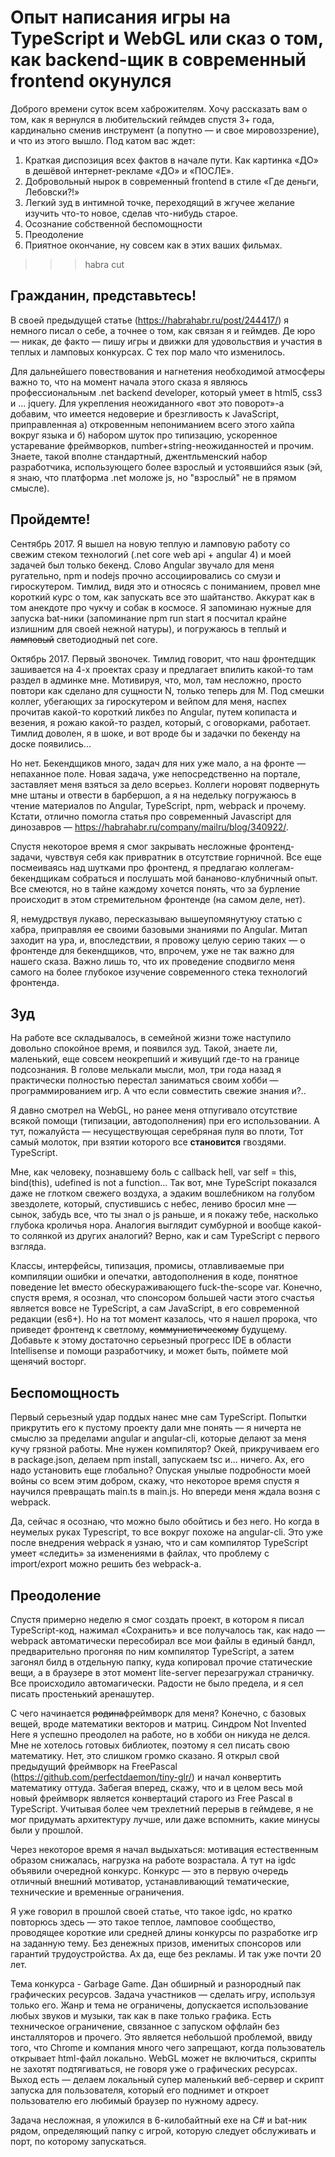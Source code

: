 # Опыт написания игры на TypeScript и WebGL или сказ о том, как backend-щик в современный frontend окунулся

Доброго времени суток всем хаброжителям. Хочу рассказать вам о том, как я вернулся в любительский геймдев спустя 3+ года, кардинально сменив инструмент (а попутно — и свое мировоззрение), и что из этого вышло. Под катом вас ждет:

1. Краткая диспозиция всех фактов в начале пути. Как картинка «ДО» в дешёвой интернет-рекламе «ДО» и «ПОСЛЕ».
1. Добровольный нырок в современный frontend в стиле «Где деньги, Лебовски?!»
1. Легкий зуд в интимной точке, переходящий в жгучее желание изучить что-то новое, сделав что-нибудь старое.
1. Осознание собственной беспомощности
1. Преодоление
1. Приятное окончание, ну совсем как в этих ваших фильмах.

>>>habra cut

## Гражданин, представьтесь!
В своей предыдущей статье (https://habrahabr.ru/post/244417/) я немного писал о себе, а точнее о том, как связан я и геймдев. Де юро — никак, де факто — пишу игры и движки для удовольствия и участия в теплых и ламповых конкурсах. С тех пор мало что изменилось.

Для дальнейшего повествования и нагнетения необходимой атмосферы важно то, что на момент начала этого сказа я являюсь профессиональным .net backend developer, который умеет в html5, css3 и ... jquery. Для укрепления неожиданного «вот это поворот»-а добавим, что имеется недоверие и брезгливость к JavaScript, приправленная а) откровенным непониманием всего этого хайпа вокруг языка и б) набором шуток про типизацию, ускоренное устаревание фреймворков, number+string-неожиданностей и прочим. Знаете, такой вполне стандартный, джентльменский набор разработчика, использующего более взрослый и устоявшийся язык (эй, я знаю, что платформа .net моложе js, но "взрослый" не в прямом смысле).

## Пройдемте!
Сентябрь 2017. Я вышел на новую теплую и ламповую работу со свежим стеком технологий (.net core web api + angular 4) и моей задачей был только бекенд. Слово Angular звучало для меня ругательно, npm и nodejs прочно ассоциировались со смузи и гироскутером. Тимлид, видя это и относясь с пониманием, провел мне короткий курс о том, как запускать все это шайтанство. Аккурат как в том анекдоте про чукчу и собак в космосе. Я запоминаю нужные для запуска bat-ники (запоминание npm run start я посчитал крайне излишним для своей нежной натуры), и погружаюсь в теплый и ~~ламповый~~ светодиодный net core.

Октябрь 2017. Первый звоночек. Тимлид говорит, что наш фронтедщик зашивается на 4-х проектах сразу и предлагает впилить какой-то там раздел в админке мне. Мотивируя, что, мол, там несложно, просто повтори как сделано для сущности N, только теперь для M. Под смешки коллег, убегающих за гироскутером и вейпом для меня, наспех прочитав какой-то короткий ликбез по Angular, путем копипаста и везения, я рожаю какой-то раздел, который, с оговорками, работает. Тимлид доволен, я в шоке, и вот вроде бы и задачки по бекенду на доске появились...

Но нет. Бекендщиков много, задач для них уже мало, а на фронте — непаханное поле. Новая задача, уже непосредственно на портале, заставляет меня взяться за дело всерьез. Коллеги норовят подвернуть мне штаны и отвести в барбершоп, а я на недельку погружаюсь в чтение материалов по Angular, TypeScript, npm, webpack и прочему. Кстати, отлично помогла статья про современный Javascript для динозавров — https://habrahabr.ru/company/mailru/blog/340922/. 

Спустя некоторое время я смог закрывать несложные фронтенд-задачи, чувствуя себя как привратник в отсутствие горничной. Все еще посмеиваясь над шутками про фронтенд, я предлагаю коллегам-бекендщикам собраться и послушать мой бананово-клубничный опыт. Все смеются, но в тайне каждому хочется понять, что за бурление происходит в этом стремительном фронтенде (на самом деле, нет).

Я, немудрствуя лукаво, пересказываю вышеупомянутуюу статью с хабра, приправляя ее своими базовыми знаниями по Angular. Митап заходит на ура, и, впоследствии, я провожу целую серию таких — о фронтенде для бекендщиков, что, впрочем, уже не так важно для нашего сказа. Важно лишь то, что их проведение сподвигло меня самого на более глубокое изучение современного стека технологий фронтенда.

## Зуд
На работе все складывалось, в семейной жизни тоже наступило довольно спокойное время, и появился зуд. Такой, знаете ли, маленький, еще совсем неокрепший и живущий где-то на границе подсознания. В голове мелькали мысли, мол, три года назад я практически полностью перестал заниматься своим хобби — программированием игр. А что если совместить свежие знания и?..

Я давно смотрел на WebGL, но ранее меня отпугивало отсутствие всякой помощи (типизации, автодополнения) при его использовании. А тут, пожалуйста — несуществующая серебряная пуля во плоти, Тот самый молоток, при взятии которого все **становится** гвоздями. TypeScript.

Мне, как человеку, познавшему боль с callback hell, var self = this, bind(this), udefined is not a function... Так вот, мне TypeScript показался даже не глотком свежего воздуха, а эдаким вошлебником на голубом звездолете, который, спустившись с небес, лениво бросил мне — сынок, забудь все, что ты знал о js раньше, и я покажу тебе, насколько глубока кроличья нора. Аналогия выглядит сумбурной и вообще какой-то солянкой из других аналогий? Верно, как и сам TypeScript с первого взгляда.

Классы, интерфейсы, типизация, промисы, отлавливаемые при компиляции ошибки и опечатки, автодополнения в коде, понятное поведение let вместо обескураживающего fuck-the-scope var.  Конечно, спустя время, я осознал, что спонсором большей части этого счастья является вовсе не TypeScript, а сам JavaScript, в его современной редакции (es6+). Но на тот момент казалось, что я нашел пророка, что приведет фронтенд к светлому, ~~коммунистическому~~ будущему. Добавьте к этому достаточно серьезный прогресс IDE в области Intellisense и помощи разработчику, и может быть, поймете мой щенячий восторг.

## Беспомощность
Первый серьезный удар поддых нанес мне сам TypeScript. Попытки прикрутить его к пустому проекту дали мне понять — я ничерта не смыслю за пределами angular и angular-cli, которые делают за меня кучу грязной работы. Мне нужен компилятор? Окей, прикручиваем его в package.json, делаем npm install, запускаем tsc и... ничего. Ах, его надо установить еще глобально? Опуская унылые подробности моей войны со всем этим добром, скажу, что некоторое время спустя я научился превращать main.ts в main.js. Но впереди меня ждала возня с webpack. 

Да, сейчас я осознаю, что можно было обойтись и без него. Но когда в неумелых руках Typescript, то все вокруг похоже на angular-cli. Это уже после внедрения webpack я узнаю, что и сам компилятор TypeScript умеет «следить» за изменениями в файлах, что проблему с import/export можно решить без webpack-а.

## Преодоление
Спустя примерно неделю я смог создать проект, в котором я писал TypeScript-код, нажимал «Сохранить» и все получалось так, как надо — webpack автоматически пересобирал все мои файлы в единый бандл, предварительно прогоняя по ним компилятор TypeScript, а затем загонял билд в отдельную папку, куда копировал прочие статические вещи, а в браузере в этот момент lite-server перезагружал страничку. Все происходило автомагически. Радости не было предела, и я сел писать простенький аренашутер.

С чего начинается ~~родина~~фреймворк для меня? Конечно, с базовых вещей, вроде математики векторов и матриц. Синдром Not Invented Here я успешно преодолел на работе, но в хобби он никуда не делся. Мне не хотелось готовых библиотек, поэтому я сел писать свою математику. Нет, это слишком громко сказано. Я открыл свой предыдущий фреймворк на FreePascal (https://github.com/perfectdaemon/tiny-glr/) и начал конвертить математику оттуда. Забегая вперед, скажу, что и в целом весь мой новый фреймворк является конвертаций старого из Free Pascal в TypeScript. Учитывая более чем трехлетний перерыв в геймдеве, я не мог придумать архитектуру лучше, или даже вспомнить, какие минусы были у прошлой.

Через некоторое время я начал выдыхаться: мотивация естественным образом снижалась, нагрузка на работе возрастала. А тут на igdc объявили очередной конкурс. Конкурс — это в первую очередь отличный внешний мотиватор, устанавливающий тематические, технические и временные ограничения.

Я уже говорил в прошлой своей статье, что такое igdc, но кратко повторюсь здесь — это такое теплое, ламповое сообщество, проводящее короткие или средней длины конкурсы по разработке игр на заданную тему. Без денежных призов, именитых спонсоров или гарантий трудоустройства. Ах да, еще без рекламы. И так уже почти 20 лет.

Тема конкурса - Garbage Game. Дан обширный и разнородный пак графических ресурсов. Задача участников — сделать игру, используя только его. Жанр и тема не ограничены, допускается использование любых звуков и музыки, так как в паке только графика. Есть техническое ограничение, связанное с запуском оффлайн без инсталляторов и прочего. Это является небольшой проблемой, ввиду того, что Chrome и компания много чего запрещают, когда пользователь открывает html-файл локально. WebGL может не включиться, скрипты не захотят подтягиваться, не говоря уже о графических ресурсах. Выход есть — делаем локальный супер маленький веб-сервер и скрипт запуска для пользователя, который его поднимет и откроет пользователю его любимый браузер по нужному адресу.

Задача несложная, я уложился в 6-килобайтный exe на C# и bat-ник рядом, определяющий папку с игрой, которую следует обслуживать и порт, по которому запускаться.
